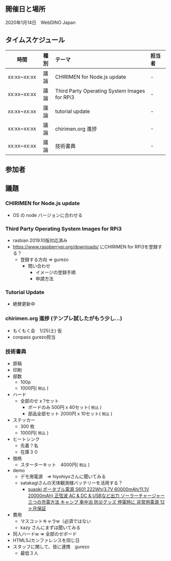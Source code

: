 ## 開催日と場所
2020年1月14日　WebDINO Japan

 ## タイムスケジュール
|時間|種別|テーマ|担当者|
|:----:|:----:|:----|:----|
|xx:xx~xx:xx|議論|CHIRIMEN for Node.js update|-|
|xx:xx~xx:xx|議論|Third Party Operating System Images for RPi3|-|
|xx:xx~xx:xx|議論|tutorial update|-|
|xx:xx~xx:xx|議論|chirimen.org 進捗|-|
|xx:xx~xx:xx|議論|技術書典|-|

## 参加者


## 議題

### CHIRIMEN for Node.js update
- OS の node バージョンに合わせる

### Third Party Operating System Images for RPi3 
- rasbian 2019.10版対応済み
- https://www.raspberrypi.org/downloads/ にCHIRIMEN for RPi3を登録する？
    - 登録する方向 => gurezo
        - 問い合わせ
            - イメージの登録手順
            - 申請方法

### Tutorial Update
- 絶賛更新中

### chirimen.org 進捗 (テンプレ試したがもう少し...)
- もくもく会　1/25(土) 仮
- conpass gurezo担当

### 技術書典
- 原稿
- 印刷
- 部数
    - 100p
    - 1000円( `税込` )
- ハード 
    - 全部のせ x ?セット
        - ボードのみ 500円 x 40セット( `税込` )
        - 部品全部セット 2000円 x 10セット( `税込` )
- ステッカー
    - 300 枚
    - 1000円( `税込` )
- ヒートシンク
    - 先着？名
    - 在庫３０
- 価格
  - スターターキット　4000円( `税込` )
- demo
    - デモ用電源　=> hiyohiyoさんに聞いてみる
    - satakagiさんの天体観測様バッテリーを活用する？
        - [suaoki ポータブル電源 S601 222Wh(3.7V 60000mAh/11.1V 20000mAh) 正弦波 AC & DC & USBなど出力 ソーラーチャージャー 三つの充電方法 キャンプ 車中泊 防災グッズ 停電時に 非常用電源 12ヶ月保証 ](https://www.amazon.co.jp/dp/B018HIZAEC)
- 費用
    - マスコットキャラw（必須ではない
    - kazy さんにまずは聞いてみる
- 同人ハードw => 全部のせボード
- HTML5Jカンファレンスを同じ日
- スタッフに関して、皆に連携　gurezo 
     - 最低３人
 
